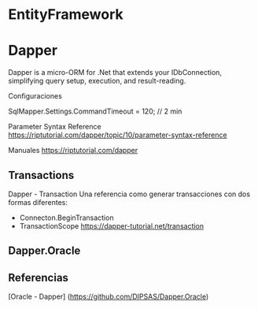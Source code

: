 # EntityFramework

# Dapper

Dapper is a micro-ORM for .Net that extends your IDbConnection, simplifying query setup, execution, and result-reading.


Configuraciones

SqlMapper.Settings.CommandTimeout = 120; // 2 min

Parameter Syntax Reference 
https://riptutorial.com/dapper/topic/10/parameter-syntax-reference


Manuales
https://riptutorial.com/dapper

## Transactions

Dapper - Transaction
Una referencia como generar transacciones con dos formas diferentes:
- Connecton.BeginTransaction
- TransactionScope
https://dapper-tutorial.net/transaction

## Dapper.Oracle



## Referencias

[Oracle - Dapper]
(https://github.com/DIPSAS/Dapper.Oracle)

